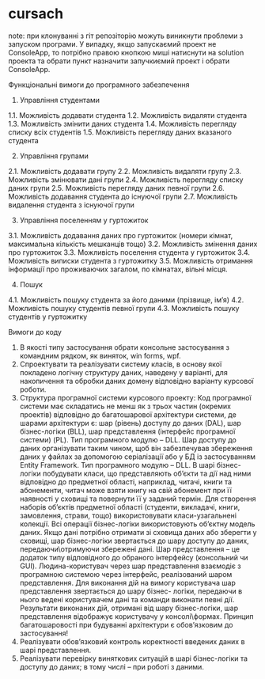 # cursach

note: при клонуванні з гіт репозіторію можуть виникнути  проблеми з запуском програми.
У випадку, якщо  запускаємий проект не ConsoleApp, то потрібно правою кнопкою миші натиснути на solution проекта та обрати пункт назначити запучкиємий проект і обрати ConsoleApp.

Функціональні вимоги до програмного забезпечення
1. Управління студентами

1.1. Можливість додавати студента
1.2. Можливість видаляти студента
1.3. Можливість змінити даних студента
1.4. Можливість перегляду списку всіх студентів
1.5. Можливість перегляду даних вказаного студента

2. Управління групами

2.1. Можливість додавати групу
2.2. Можливість видаляти групу
2.3. Можливість змінювати дані групи
2.4. Можливість перегляду списку даних групи
2.5. Можливість перегляду даних певної групи
2.6. Можливість додавання студента до існуючої групи
2.7. Можливість видалення студента з існуючої групи

3. Управління поселенням у гуртожиток

3.1. Можливість додавання даних про гуртожиток (номери кімнат, максимальна кількість
мешканців тощо)
3.2. Можливість змінення даних про гуртожиток
3.3. Можливість поселення студента у гуртожиток
3.4. Можливість виписки студента з гуртожитку
3.5. Можливість отримання інформації про проживаючих загалом, по кімнатах, вільні
місця.

4. Пошук

4.1. Можливість пошуку студента за його даними (прізвище, ім’я)
4.2. Можливість пошуку студентів певної групи
4.3. Можливість пошуку студентів у гуртожитку


Вимоги до коду

1. В якості типу застосування обрати консольне застосування з командним рядком, як
виняток, win forms, wpf.
2. Спроектувати та реалізувати систему класів, в основу якої покладено логічну структуру
даних, наведену у варіанті, для накопичення та обробки даних домену відповідно
варіанту курсової роботи.
3. Структура програмної системи курсового проекту:
Код програмної системи має складатись не менш як з трьох частин (окремих проектів)
відповідно до багатошарової архітектури системи, де шарами архітектури є: шар
(рівень) доступу до даних (DAL), шар бізнес-логіки (BLL), шар представлення (інтерфейс
програмної системи) (PL). Тип програмного модулю – DLL.
Шар доступу до даних організувати таким чином, щоб він забезпечував збереження
даних у файлах за допомогою серіалізації або у БД із застосуванням Entity Framework.
Тип програмного модулю – DLL.
В шарі бізнес-логіки побудувати класи, що представляють об’єкти та дії над ними
відповідно до предметної області, наприклад, читачі, книги та абонементи, читач може
взяти книгу на свій абонемент при її наявності у сховищі та повернути її у заданий
термін. Для створення наборів об’єктів предметної області (студенти, викладачі, книги,
замовлення, страви, тощо) використовувати класи-узагальнені колекції. Всі операції
бізнес-логіки використовують об’єктну модель даних. Якщо дані потрібно отримати зі
сховища даних або зберегти у сховищі, шар бізнес-логіки звертається до шару доступу
до даних, передаючи\отримуючи збережені дані.
Шар представлення – це додаток типу відповідного до обраного інтерфейсу
(консольний чи GUI). Людина-користувач через шар представлення взаємодіє з
програмною системою через інтерфейс, реалізований шаром представлення. 
Для виконання дій на вимогу користувача шар представлення звертається до шару бізнес-
логіки, передаючи в нього ведені користувачем дані та команди виконати певні дії. Результати виконаних дій, отримані від шару бізнес-логіки, шар представлення
відображує користувачу у консолі\формах.
Принцип багатошаровості при будуванні архітектури є обов’язковим до
застосування!
4. Реалізувати обов’язковий контроль коректності введених даних в шарі представлення.
5. Реалізувати перевірку виняткових ситуацій в шарі бізнес-логіки та доступу до даних; в
тому числі – при роботі з даними.


